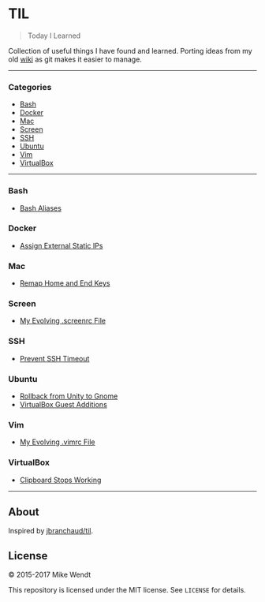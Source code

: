 # TIL
> Today I Learned

Collection of useful things I have found and learned. Porting ideas 
from my old [wiki](http://wiki.mikewendt.net) as git makes it easier 
to manage.

---

### Categories

* [Bash](#bash)
* [Docker](#docker)
* [Mac](#mac)
* [Screen](#screen)
* [SSH](#ssh)
* [Ubuntu](#ubuntu)
* [Vim](#vim)
* [VirtualBox](#virtualbox)

---

### Bash

- [Bash Aliases](bash/bash-aliases.md)

### Docker

- [Assign External Static IPs](docker/assign-external-static-ips.md)

### Mac

- [Remap Home and End Keys](mac/remap-home-and-end-keys.md)

### Screen

- [My Evolving .screenrc File](screen/.screenrc)

### SSH

- [Prevent SSH Timeout](ssh/prevent-ssh-timeout.md)

### Ubuntu

- [Rollback from Unity to Gnome](ubuntu/rollback-from-unity-to-gnome.md)
- [VirtualBox Guest Additions](ubuntu/virtualbox-guest-additions.md)

### Vim

- [My Evolving .vimrc File](vim/.vimrc)

### VirtualBox

- [Clipboard Stops Working](virtualbox/clipboard-stops-working.md)

---

## About

Inspired by [jbranchaud/til](https://github.com/jbranchaud/til).

## License

&copy; 2015-2017 Mike Wendt

This repository is licensed under the MIT license. See `LICENSE` for
details.
